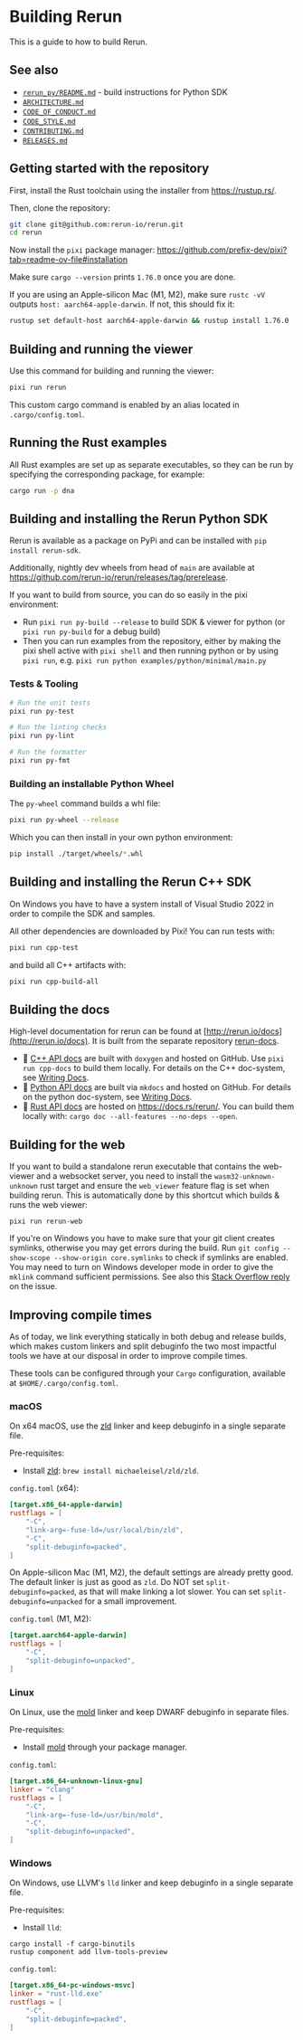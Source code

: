 # Building Rerun
This is a guide to how to build Rerun.


## See also
* [`rerun_py/README.md`](rerun_py/README.md) - build instructions for Python SDK
* [`ARCHITECTURE.md`](ARCHITECTURE.md)
* [`CODE_OF_CONDUCT.md`](CODE_OF_CONDUCT.md)
* [`CODE_STYLE.md`](CODE_STYLE.md)
* [`CONTRIBUTING.md`](CONTRIBUTING.md)
* [`RELEASES.md`](RELEASES.md)


## Getting started with the repository

First, install the Rust toolchain using the installer from <https://rustup.rs/>.

Then, clone the repository:
```sh
git clone git@github.com:rerun-io/rerun.git
cd rerun
```

Now install the `pixi` package manager: <https://github.com/prefix-dev/pixi?tab=readme-ov-file#installation>

Make sure `cargo --version` prints `1.76.0` once you are done.

If you are using an Apple-silicon Mac (M1, M2), make sure `rustc -vV` outputs `host: aarch64-apple-darwin`. If not, this should fix it:

```sh
rustup set default-host aarch64-apple-darwin && rustup install 1.76.0
```

## Building and running the viewer

Use this command for building and running the viewer:

```sh
pixi run rerun
```

This custom cargo command is enabled by an alias located in `.cargo/config.toml`.


## Running the Rust examples

All Rust examples are set up as separate executables, so they can be run by specifying the corresponding package, for example:

```sh
cargo run -p dna
```


## Building and installing the Rerun Python SDK

Rerun is available as a package on PyPi and can be installed with `pip install rerun-sdk`.

Additionally, nightly dev wheels from head of `main` are available at <https://github.com/rerun-io/rerun/releases/tag/prerelease>.

If you want to build from source, you can do so easily in the pixi environment:
* Run `pixi run py-build --release` to build SDK & viewer for python (or `pixi run py-build` for a debug build)
* Then you can run examples from the repository, either by making the pixi shell active with  `pixi shell` and then running python or by using `pixi run`, e.g. `pixi run python examples/python/minimal/main.py`


### Tests & Tooling

```sh
# Run the unit tests
pixi run py-test

# Run the linting checks
pixi run py-lint

# Run the formatter
pixi run py-fmt
```

### Building an installable Python Wheel
The `py-wheel` command builds a whl file:
```sh
pixi run py-wheel --release
```
Which you can then install in your own python environment:
```sh
pip install ./target/wheels/*.whl
```

## Building and installing the Rerun C++ SDK

On Windows you have to have a system install of Visual Studio 2022 in order to compile the SDK and samples.

All other dependencies are downloaded by Pixi! You can run tests with:
```sh
pixi run cpp-test
```
and build all C++ artifacts with:
```sh
pixi run cpp-build-all
```

## Building the docs

High-level documentation for rerun can be found at [http://rerun.io/docs](http://rerun.io/docs). It is built from the separate repository [rerun-docs](https://github.com/rerun-io/rerun-docs).

- 🌊 [C++ API docs](https://ref.rerun.io/docs/cpp) are built with `doxygen` and hosted on GitHub. Use `pixi run cpp-docs` to build them locally. For details on the C++ doc-system, see [Writing Docs](https://github.com/rerun-io/rerun/blob/main/rerun_cpp/docs/writing_docs.md).
- 🐍 [Python API docs](https://ref.rerun.io/docs/python) are built via `mkdocs` and hosted on GitHub. For details on the python doc-system, see [Writing Docs](https://github.com/rerun-io/rerun/blob/main/rerun_py/docs/writing_docs.md).
- 🦀 [Rust API docs](https://docs.rs/rerun/) are hosted on  <https://docs.rs/rerun/>. You can build them locally with: `cargo doc --all-features --no-deps --open`.

## Building for the web

If you want to build a standalone rerun executable that contains the web-viewer and a websocket server,
you need to install the `wasm32-unknown-unknown` rust target and ensure the `web_viewer` feature flag is set when building rerun.
This is automatically done by this shortcut which builds & runs the web viewer:
```
pixi run rerun-web
```

If you're on Windows you have to make sure that your git client creates symlinks,
otherwise you may get errors during the build.
Run `git config --show-scope --show-origin core.symlinks` to check if symlinks are enabled.
You may need to turn on Windows developer mode in order to give the `mklink` command sufficient permissions.
See also this [Stack Overflow reply](https://stackoverflow.com/questions/5917249/git-symbolic-links-in-windows/59761201#59761201) on the issue.


## Improving compile times

As of today, we link everything statically in both debug and release builds, which makes custom linkers and split debuginfo the two most impactful tools we have at our disposal in order to improve compile times.

These tools can be configured through your `Cargo` configuration, available at `$HOME/.cargo/config.toml`.

### macOS

On x64 macOS, use the [zld](https://github.com/michaeleisel/zld) linker and keep debuginfo in a single separate file.

Pre-requisites:
- Install [zld](https://github.com/michaeleisel/zld): `brew install michaeleisel/zld/zld`.

`config.toml` (x64):
```toml
[target.x86_64-apple-darwin]
rustflags = [
    "-C",
    "link-arg=-fuse-ld=/usr/local/bin/zld",
    "-C",
    "split-debuginfo=packed",
]
```

On Apple-silicon Mac (M1, M2), the default settings are already pretty good. The default linker is just as good as `zld`. Do NOT set `split-debuginfo=packed`, as that will make linking a lot slower. You can set `split-debuginfo=unpacked` for a small improvement.

`config.toml` (M1, M2):
```toml
[target.aarch64-apple-darwin]
rustflags = [
    "-C",
    "split-debuginfo=unpacked",
]
```

### Linux

On Linux, use the [mold](https://github.com/rui314/mold) linker and keep DWARF debuginfo in separate files.

Pre-requisites:
- Install [mold](https://github.com/rui314/mold) through your package manager.

`config.toml`:
```toml
[target.x86_64-unknown-linux-gnu]
linker = "clang"
rustflags = [
    "-C",
    "link-arg=-fuse-ld=/usr/bin/mold",
    "-C",
    "split-debuginfo=unpacked",
]
```

### Windows

On Windows, use LLVM's `lld` linker and keep debuginfo in a single separate file.

Pre-requisites:
- Install `lld`:
```
cargo install -f cargo-binutils
rustup component add llvm-tools-preview
```

`config.toml`:
```toml
[target.x86_64-pc-windows-msvc]
linker = "rust-lld.exe"
rustflags = [
    "-C",
    "split-debuginfo=packed",
]
```
